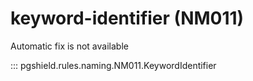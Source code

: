 # keyword-identifier (NM011)

Automatic fix is not available

::: pgshield.rules.naming.NM011.KeywordIdentifier

